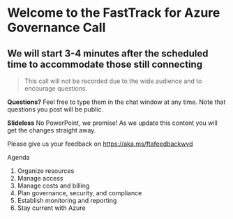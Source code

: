 # Welcome to the FastTrack for Azure Governance Call
## We will start 3-4 minutes after the scheduled time to accommodate those still connecting

> This call will not be recorded due to the wide audience and to encourage questions.

**Questions?** Feel free to type them in the chat window at any time. Note that questions you post will be public. 

**Slideless** No PowerPoint, we promise! As we update this content you will get the changes straight away.

Please give us your feedback on https://aka.ms/ftafeedbackwvd

Agenda
1. Organize resources
1. Manage access
1. Manage costs and billing
1. Plan governance, security, and compliance
1. Establish monitoring and reporting
1. Stay current with Azure
